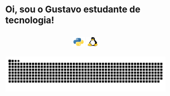 # Oi, sou o Gustavo estudante de tecnologia!


<div align="center" valign="top"><br>
  <img align="center" alt="Python" height="30" width="40" src="https://raw.githubusercontent.com/devicons/devicon/master/icons/python/python-original.svg">
  <img align="center" alt="linux" height="30" width="40" src="https://raw.githubusercontent.com/devicons/devicon/master/icons/linux/linux-original.svg">
</div><br>

![Snake animation](https://github.com/ellen2121/ellen2121/blob/output/github-contribution-grid-snake.svg)
